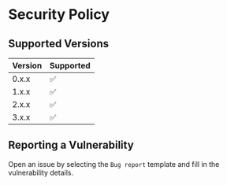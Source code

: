 # Security Policy

## Supported Versions

| Version | Supported          |
| ------- | ------------------ |
| 0.x.x   | :white_check_mark: |
| 1.x.x   | :white_check_mark: |
| 2.x.x   | :white_check_mark: |
| 3.x.x   | :white_check_mark: |

## Reporting a Vulnerability

Open an issue by selecting the `Bug report` template and fill in the vulnerability details.
